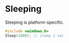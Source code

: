 # Sleeping

Sleeping is platform-specific.
```cpp
#include <windows.h>
Sleep(1000); // sleep 1 sec
```
